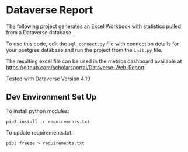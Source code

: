 # Dataverse Report

The following project generates an Excel Workbook with statistics pulled from a Dataverse database.

To use this code, edit the `sql_connect.py` file with connection details for your postgres database and run the project from the `init.py` file.

The resulting excel file can be used in the metrics dashboard available at https://github.com/scholarsportal/Dataverse-Web-Report.

Tested with Dataverse Version 4.19

## Dev Environment Set Up

To install python modules:

`pip3 install -r requirements.txt`

To update requirements.txt:

`pip3 freeze > requirements.txt`